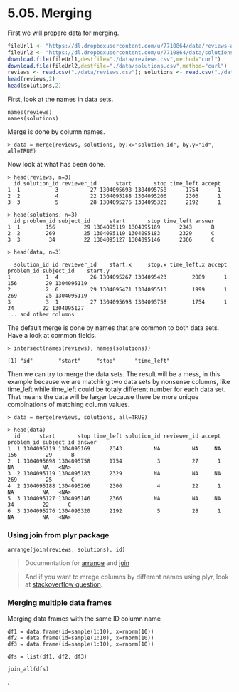 # 5.05. Merging

First we will prepare data for merging.

```r
fileUrl1 <- "https://dl.dropboxusercontent.com/u/7710864/data/reviews-apr29.csv"
fileUrl2 <- "https://dl.dropboxusercontent.com/u/7710864/data/solutions-apr29.csv"
download.file(fileUrl1,destfile="./data/reviews.csv",method="curl")
download.file(fileUrl2,destfile="./data/solutions.csv",method="curl")
reviews <- read.csv("./data/reviews.csv"); solutions <- read.csv("./data/solutions.csv")
head(reviews,2)
head(solutions,2)
```
    
First, look at the names in data sets.

    names(reviews)
    names(solutions)

Merge is done by column names.

    > data = merge(reviews, solutions, by.x="solution_id", by.y="id", all=TRUE)

Now look at what has been done.

    > head(reviews, n=3)
      id solution_id reviewer_id      start       stop time_left accept
    1  1           3          27 1304095698 1304095758      1754      1
    2  2           4          22 1304095188 1304095206      2306      1
    3  3           5          28 1304095276 1304095320      2192      1

    > head(solutions, n=3)
      id problem_id subject_id      start       stop time_left answer
    1  1        156         29 1304095119 1304095169      2343      B
    2  2        269         25 1304095119 1304095183      2329      C
    3  3         34         22 1304095127 1304095146      2366      C

    > head(data, n=3)

      solution_id id reviewer_id    start.x     stop.x time_left.x accept problem_id subject_id    start.y
    1           1  4          26 1304095267 1304095423        2089      1        156         29 1304095119
    2           2  6          29 1304095471 1304095513        1999      1        269         25 1304095119
    3           3  1          27 1304095698 1304095758        1754      1         34         22 1304095127
    ... and other columns

The default merge is done by names that are common to both data sets. Have a look at common fields.

    > intersect(names(reviews), names(solutions))

    [1] "id"        "start"     "stop"      "time_left"

Then we can try to merge the data sets. The result will be a mess, in this example because we are matching two data sets by nonsense columns, like time_left while time_left could be totaly different number for each data set. That means the data will be larger because there be more unique combinations of matching column values.

    > data = merge(reviews, solutions, all=TRUE)

    > head(data)
      id      start       stop time_left solution_id reviewer_id accept problem_id subject_id answer
    1  1 1304095119 1304095169      2343          NA          NA     NA        156         29      B
    2  1 1304095698 1304095758      1754           3          27      1         NA         NA   <NA>
    3  2 1304095119 1304095183      2329          NA          NA     NA        269         25      C
    4  2 1304095188 1304095206      2306           4          22      1         NA         NA   <NA>
    5  3 1304095127 1304095146      2366          NA          NA     NA         34         22      C
    6  3 1304095276 1304095320      2192           5          28      1         NA         NA   <NA>

### Using join from plyr package

    arrange(join(reviews, solutions), id)

> Documentation for [arrange](http://www.inside-r.org/packages/cran/plyr/docs/arrange) and [join](http://www.inside-r.org/packages/cran/plyr/docs/join)

> And if you want to mrege columns by different names using plyr, look at [stackoverflow question](http://stackoverflow.com/questions/24296375/how-can-i-use-join-on-columns-with-different-names).

### Merging multiple data frames

Merging data frames with the same ID column name

    df1 = data.frame(id=sample(1:10), x=rnorm(10))
    df2 = data.frame(id=sample(1:10), x=rnorm(10))
    df3 = data.frame(id=sample(1:10), x=rnorm(10))

    dfs = list(df1, df2, df3)

    join_all(dfs)


.